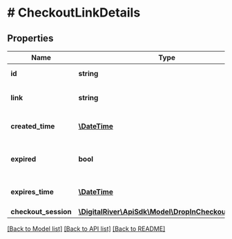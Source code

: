 # # CheckoutLinkDetails

## Properties

Name | Type | Description | Notes
------------ | ------------- | ------------- | -------------
**id** | **string** | The link identifier. | [optional] 
**link** | **string** | The domain of the hosted link | [optional] 
**created_time** | [**\DateTime**](\DateTime.md) | Time when the link was created. | [optional] 
**expired** | **bool** | Whether this link has already expired. | [optional] 
**expires_time** | [**\DateTime**](\DateTime.md) | Time at which the link expires. | [optional] 
**checkout_session** | [**\DigitalRiver\ApiSdk\Model\DropInCheckoutSession**](DropInCheckoutSession.md) |  | [optional] 

[[Back to Model list]](../../README.md#documentation-for-models) [[Back to API list]](../../README.md#documentation-for-api-endpoints) [[Back to README]](../../README.md)


